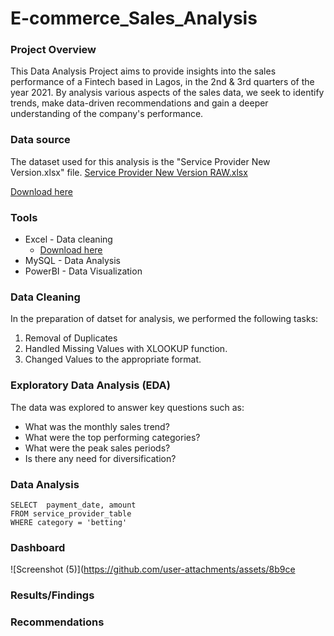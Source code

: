 # E-commerce_Sales_Analysis

### Project Overview
This Data Analysis Project aims to provide insights into the sales performance of a Fintech based in Lagos, in the 2nd & 3rd quarters of the year 2021. By analysis various aspects of the sales data, we seek to identify trends, make data-driven recommendations and gain a deeper understanding of the company's performance.

### Data source
The dataset used for this analysis is the "Service Provider New Version.xlsx" file.
[Service Provider New Version RAW.xlsx](https://github.com/user-attachments/files/17993115/Service.Provider.New.Version.RAW.xlsx)

[Download here](https://github.com/user-attachments/files/17993115/Service.Provider.New.Version.RAW.xlsx)
 
### Tools
- Excel - Data cleaning
  - [Download here](https://Microsoft.com)
- MySQL - Data Analysis
- PowerBI - Data Visualization

 ### Data Cleaning
 In the preparation of datset for analysis, we performed the following tasks:
 1. Removal of Duplicates
 2. Handled Missing Values with XLOOKUP function.
 3. Changed Values to the appropriate format.

### Exploratory Data Analysis (EDA)
 The data was explored to answer key questions such as:
 - What was the monthly sales trend?
 - What were the top performing categories?
 - What were the peak sales periods?
 - Is there any need for diversification?

 ### Data Analysis
   
   ```mySQL
   SELECT  payment_date, amount
   FROM service_provider_table
   WHERE category = 'betting'
```
   
### Dashboard   
![Screenshot (5)](https://github.com/user-attachments/assets/8b9ce

### Results/Findings

### Recommendations 
   
   
   
